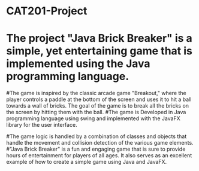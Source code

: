 # CAT201-Project

# The project "Java Brick Breaker" is a simple, yet entertaining game that is implemented using the Java programming language. 
#The game is inspired by the classic arcade game "Breakout," where the player controls a paddle at the bottom of the screen and uses it to hit a ball towards a wall of bricks. The goal of the game is to break all the bricks on the screen by hitting them with the ball. 
#The game is Developed in Java programming language using swing and implemented with the JavaFX library for the user interface.  

#The game logic is handled by a combination of classes and objects that handle the movement and collision detection of the various game elements. 
#"Java Brick Breaker" is a fun and engaging game that is sure to provide hours of entertainment for players of all ages. It also serves as an excellent example of how to create a simple game using Java and JavaFX.

